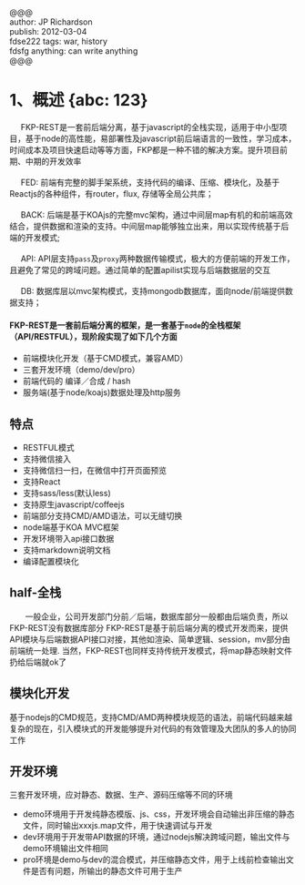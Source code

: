 @@@  
author: JP Richardson  
publish: 2012-03-04  
fdse222
tags: war, history  
fdsfg
anything: can write anything  
@@@  


# 1、概述 {abc: 123}  
&#160; &#160; &#160;FKP-REST是一套前后端分离，基于javascript的全栈实现，适用于中小型项目，基于node的高性能，易部署性及javascript前后端语言的一致性，学习成本，时间成本及项目快速启动等等方面，FKP都是一种不错的解决方案。提升项目前期、中期的开发效率   
&#160;  
&#160; &#160; &#160;FED: 前端有完整的脚手架系统，支持代码的编译、压缩、模块化，及基于Reactjs的各种组件，有router，flux, 存储等全局公共库；  
&#160;  
&#160; &#160; &#160;BACK: 后端是基于KOAjs的完整mvc架构，通过中间层map有机的和前端高效结合，提供数据和渲染的支持。中间层map能够独立出来，用以实现传统基于后端的开发模式;   
&#160;  
&#160; &#160; &#160;API: API层支持`pass`及`proxy`两种数据传输模式，极大的方便前端的开发工作，且避免了常见的跨域问题。通过简单的配置apilist实现与后端数据层的交互  
&#160;  
&#160; &#160; &#160;DB: 数据库层以mvc架构模式，支持mongodb数据库，面向node/前端提供数据支持；  


#### FKP-REST是一套前后端分离的框架，是一套基于`node`的全栈框架（API/RESTFUL），现阶段实现了如下几个方面  

* 前端模块化开发（基于CMD模式，兼容AMD）
* 三套开发环境（demo/dev/pro）
* 前端代码的 编译／合成 / hash
* 服务端(基于node/koajs)数据处理及http服务  

## 特点
* RESTFUL模式  
* 支持微信接入  
* 支持微信扫一扫，在微信中打开页面预览  
* 支持React  
* 支持sass/less(默认less)  
* 支持原生javascript/coffeejs  
* 前端部分支持CMD/AMD语法，可以无缝切换  
* node端基于KOA MVC框架  
* 开发环境带入api接口数据  
* 支持markdown说明文档  
* 编译配置模块化  

## half-全栈  
&#160; &#160; &#160; &#160;一般企业，公司开发部门分前／后端，数据库部分一般都由后端负责，所以FKP-REST没有数据库部分
FKP-REST是基于前后端分离的模式开发而来，提供API模块与后端数据API接口对接，其他如渲染、简单逻辑、session，mv部分由前端统一处理.
当然，FKP-REST也同样支持传统开发模式，将map静态映射文件扔给后端就ok了  

## 模块化开发  
基于nodejs的CMD规范，支持CMD/AMD两种模块规范的语法，前端代码越来越复杂的现在，引入模块式的开发能够提升对代码的有效管理及大团队的多人的协同工作

## 开发环境  
三套开发环境，应对静态、数据、生产、源码压缩等不同的环境  
* demo环境用于开发纯静态模版、js、css，开发环境会自动输出非压缩的静态文件，同时输出xxxjs.map文件，用于快速调试与开发  
* dev环境用于开发带API数据的环境，通过nodejs解决跨域问题，输出文件与demo环境输出文件相同  
* pro环境是demo与dev的混合模式，并压缩静态文件，用于上线前检查输出文件是否有问题，所输出的静态文件可用于生产  
